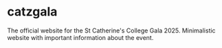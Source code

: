 # catzgala
The official website for the St Catherine's College Gala 2025. Minimalistic website with important information about the event.
